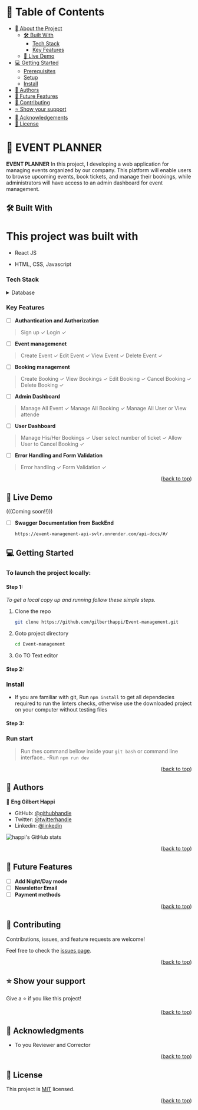 <a name="readme-top"></a>

<!-- TABLE OF CONTENTS -->

# 📗 Table of Contents

- [📖 About the Project](#about-project)
  - [🛠 Built With](#built-with)
    - [Tech Stack](#tech-stack)
    - [Key Features](#key-features)
  - [🚀 Live Demo](#live-demo)
- [💻 Getting Started](#getting-started)
  - [Prerequisites](#prerequisites)
  - [Setup](#setup)
  - [Install](#install)
- [👥 Authors](#authors)
- [🔭 Future Features](#future-features)
- [🤝 Contributing](#contributing)
- [⭐️ Show your support](#support)
- [🙏 Acknowledgements](#acknowledgements)
- [📝 License](#license)

<!-- PROJECT DESCRIPTION -->
# 📖 EVENT PLANNER <a name="about-project"></a>

**EVENT PLANNER** In this project, I  developing a web application for managing events organized by our company. This platform will enable users to browse upcoming events, book tickets, and manage their bookings, while administrators will have access to an admin dashboard for event management.

## 🛠 Built With <a name="built-with"></a>

# This project was built with

- React JS

- HTML, CSS, Javascript

### Tech Stack <a name="tech-stack"></a>

<details>
<summary>Database</summary>
  <ul>
    <li><a href="https://www.mongodb.com/">MongoDB</a></li>
  </ul>
</details>

<!-- Features -->

### Key Features <a name="key-features"></a>

- [ ] **Authantication and Authorization**
>Sign up ✓
>Login ✓

- [ ] **Event managemenet**
>Create Event ✓
>Edit Event ✓
>View Event ✓
>Delete Event ✓

- [ ] **Booking management**
>Create Booking ✓
>View Bookings ✓
>Edit Booking ✓
>Cancel Booking ✓
>Delete Booking ✓

- [ ] **Admin Dashboard**
>Manage All Event ✓
>Manage All Booking ✓
>Manage All User or View attende 

- [ ] **User Dashboard**
>Manage His/Her Bookings ✓
>User select number of ticket ✓
>Allow User to Cancel Booking ✓

- [ ] **Error Handling and Form Validation**
>Error handling ✓
>Form Validation ✓

<p align="right">(<a href="#readme-top">back to top</a>)</p>

<!-- LIVE DEMO -->

## 🚀 Live Demo <a name="live-demo"></a>

(((Coming soon!!)))

- [ ] **Swagger Documentation from BackEnd**

   ```sh
   https://event-management-api-svlr.onrender.com/api-docs/#/
   ```

<!-- GETTING STARTED -->

## 💻 Getting Started <a name="getting-started"></a>

### To launch the project locally:

#### Step 1:
_To get a local copy up and running follow these simple steps._

1. Clone the repo
   ```sh
   git clone https://github.com/gilberthappi/Event-management.git
   ```
2. Goto project directory
   ```sh
   cd Event-management
   ```

3. Go TO Text editor

#### Step 2:
### Install

- If you are familiar with git, Run `npm install` to get all dependecies required to run the linters checks, otherwise use the downloaded project on your computer without testing files

#### Step 3:
### Run start

> Run thes command bellow inside your `git bash` or command line interface..
 -Run `npm run dev `

<p align="right">(<a href="#readme-top">back to top</a>)</p>

<!-- AUTHORS -->

## 👥 Authors <a name="authors"></a>

👤 **Eng Gilbert Happi**

- GitHub: [@githubhandle](https://github.com/gilberthappi)
- Twitter: [@twitterhandle](https://twitter.com/dushimimanagil3)
- Linkedin: [@linkedin](https://www.linkedin.com/in/dushimimana-gilbert-happi/)

![happi's GitHub stats](https://github-readme-stats.vercel.app/api?username=gilberthappi&count_private=true&theme=dark&show_icons=true)



<p align="right">(<a href="#readme-top">back to top</a>)</p>

<!-- FUTURE FEATURES -->

## 🔭 Future Features <a name="future-features"></a>

- [ ] **Add Night/Day mode**
- [ ] **Newsletter Email**
- [ ] **Payment methods**

<p align="right">(<a href="#readme-top">back to top</a>)</p>


## 🤝 Contributing <a name="contributing"></a>


Contributions, issues, and feature requests are welcome!

Feel free to check the [issues page](https://github.com/gilberthappi/Event-management/issues/1).

<p align="right">(<a href="#readme-top">back to top</a>)</p>

<!-- SUPPORT -->

## ⭐️ Show your support <a name="support"></a>

Give a ⭐️ if you like this project!

<p align="right">(<a href="#readme-top">back to top</a>)</p>


<!-- ACKNOWLEDGEMENTS -->

## 🙏 Acknowledgments <a name="acknowledgements"></a>

- To you Reviewer and Corrector

<p align="right">(<a href="#readme-top">back to top</a>)</p>


<!-- LICENSE -->

## 📝 License <a name="license"></a>

This project is [MIT](./MIT.md) licensed.

<p align="right">(<a href="#readme-top">back to top</a>)</p>
